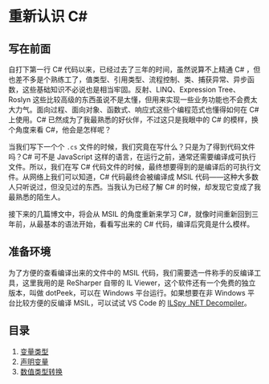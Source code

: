 # 重新认识 C\# #

## 写在前面 ##

自打下第一行 C# 代码以来，已经过去了三年的时间，虽然说算不上精通 C# ，但也差不多是个熟练工了，值类型、引用类型、流程控制、类、捕获异常、异步函数，这些基础知识不必说也是相当牢固。反射、LINQ、Expression Tree、Roslyn 这些比较高级的东西虽说不是太懂，但用来实现一些业务功能也不会费太大力气。面向过程、面向对象、函数式、响应式这些个编程范式也懂得如何在 C# 上使用。C# 已然成为了我最熟悉的好伙伴，不过这只是我眼中的 C# 的模样，换个角度来看 C#，他会是怎样呢？

当我们写下一个个 `.cs` 文件的时候，我们究竟在写什么？只是为了得到代码文件吗？C# 可不是 JavaScript 这样的语言，在运行之前，通常还需要编译成可执行文件。所以，我们在写 C# 代码文件的时候，最终想要得到的是编译后的可执行文件。从网络上我们可以知道，C# 代码最终会被编译成 MSIL 代码——这种大多数人只听说过，但没见过的东西。当我认为已经了解 C# 的时候，却发现它变成了我最熟悉的陌生人。

接下来的几篇博文中，将会从 MSIL 的角度重新来学习 C#，就像时间重新回到三年前，从最基本的语法开始，看看写出来的 C# 代码，编译后究竟是什么模样。

## 准备环境 ##

为了方便的查看编译出来的文件中的 MSIL 代码，我们需要选一件称手的反编译工具，这里我用的是 ReSharper 自带的 IL Viewer，这个软件还有一个免费的独立版本，叫做 dotPeek，可以在 Windows 平台运行。如果想要在非 Windows 平台比较方便的反编译 MSIL，可以试试 VS Code 的 [ILSpy .NET Decompiler](https://marketplace.visualstudio.com/items?itemName=icsharpcode.ilspy-vscode)。

## 目录 ##

1. [变量类型](./01CIL中的变量类型.md)
2. [声明变量](./01声明变量.md)
3. [数值类型转换](./03变量之间的赋值)